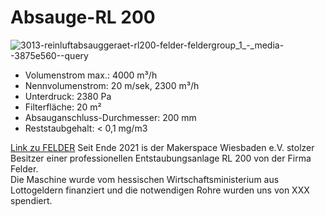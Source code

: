 # Absauge-RL 200
![3013-reinluftabsauggeraet-rl200-felder-feldergroup_1_-_media--3875e560--query](https://user-images.githubusercontent.com/42463588/149331293-7ce102f2-bbdc-48d4-a309-3f767487afd5.png)
<ul>
<li>Volumenstrom max.: 4000 m³/h</li>
<li>Nennvolumenstrom: 20 m/sek, 2300 m³/h</li>
<li>Unterdruck: 2380 Pa</li>
<li>Filterfläche: 20 m²</li>
<li>Absauganschluss-Durchmesser: 200 mm</li>
<li>Reststaubgehalt: < 0,1 mg/m3</li>
</ul>

[Link zu FELDER](https://www.felder-group.com/de-at/produkte/absauggeraete-entstauber-c1963/reinluftabsauggeraet-entstaubungsanlage-performance-line-p144306)
Seit Ende 2021 is der Makerspace Wiesbaden e.V. stolzer Besitzer einer professionellen Entstaubungsanlage RL 200 von der Firma Felder.
<br> 
Die Maschine wurde vom hessischen Wirtschaftsministerium aus Lottogeldern finanziert und die notwendigen Rohre wurden uns von XXX spendiert.
<br>
